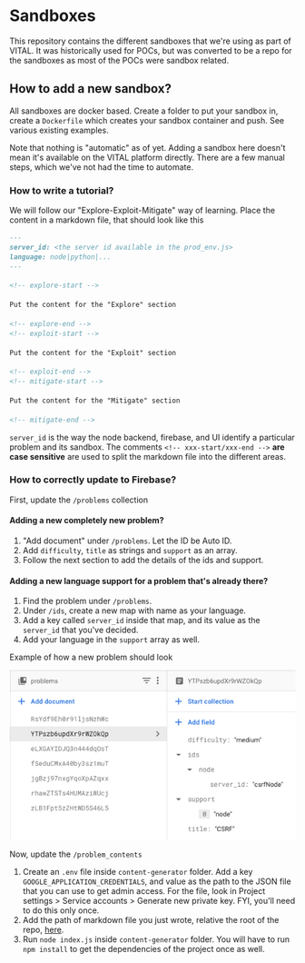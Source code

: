 # Sandboxes

This repository contains the different sandboxes that we're using as part of VITAL. It was historically used for POCs, but was converted to be a repo for the sandboxes as most of the POCs were sandbox related.

## How to add a new sandbox?

All sandboxes are docker based. Create a folder to put your sandbox in, create a `Dockerfile` which creates your sandbox container and push. See various existing examples.

Note that nothing is "automatic" as of yet. Adding a sandbox here doesn't mean it's available on the VITAL platform directly. There are a few manual steps, which we've not had the time to automate.

### How to write a tutorial?

We will follow our "Explore-Exploit-Mitigate" way of learning. Place the content in a markdown file, that should look like this

```markdown
---
server_id: <the server id available in the prod_env.js>
language: node|python|...
---

<!-- explore-start -->

Put the content for the "Explore" section

<!-- explore-end -->
<!-- exploit-start -->

Put the content for the "Exploit" section

<!-- exploit-end -->
<!-- mitigate-start -->

Put the content for the "Mitigate" section

<!-- mitigate-end -->
```

`server_id` is the way the node backend, firebase, and UI identify a particular problem and its sandbox. The comments `<!-- xxx-start/xxx-end -->` **are case sensitive** are used to split the markdown file into the different areas.

### How to correctly update to Firebase?

First, update the `/problems` collection

#### Adding a new completely new problem?

1. "Add document" under `/problems`. Let the ID be Auto ID.
1. Add `difficulty`, `title` as strings and `support` as an array.
1. Follow the next section to add the details of the ids and support.

#### Adding a new language support for a problem that's already there?

1. Find the problem under `/problems`.
1. Under `/ids`, create a new map with name as your language.
1. Add a key called `server_id` inside that map, and its value as the `server_id` that you've decided.
1. Add your language in the `support` array as well.

Example of how a new problem should look

![CSRF Problem on Firebase](./images/csrf.png)

Now, update the `/problem_contents`

1. Create an `.env` file inside `content-generator` folder. Add a key `GOOGLE_APPLICATION_CREDENTIALS`, and value as the path to the JSON file that you can use to get admin access. For the file, look in Project settings > Service accounts > Generate new private key. FYI, you'll need to do this only once.
1. Add the path of markdown file you just wrote, relative the root of the repo, [here](content-generator/index.js#L23).
1. Run `node index.js` inside `content-generator` folder. You will have to run `npm install` to get the dependencies of the project once as well.
